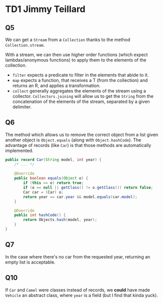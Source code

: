 # TD1 Jimmy Teillard

## Q5

We can get a `Stream` from a `Collection`
thanks to the method `Collection.stream`.

With a stream, we can then use higher order functions 
(which expect lambdas/anonymous functions) to apply them to the elements
of the collection.

- `filter` expects a predicate to filter in the elements that abide to it.
- `map` expects a function, that receives a T (from the collection)
  and returns an R, and applies a transformation.
- `collect` generally aggregates the elements of the stream using a
  collector. `Collectors.joining` will allow us to get the `String`
  from the concatenation of the elements of the stream, separated
  by a given delimiter.

## Q6

The method which allows us to remove the correct object from a list given
another object is `Object.equals` (along with `Object.hashCode`).
The advantage of records (like `Car`) is that those methods are
automatically implemented.

```java
public record Car(String model, int year) {
    /* ... */
    
    @Override
    public boolean equals(Object o) {
        if (this == o) return true;
        if (o == null || getClass() != o.getClass()) return false;
        Car car = (Car) o;
        return year == car.year && model.equals(car.model);
    }

    @Override
    public int hashCode() {
        return Objects.hash(model, year);
    }
}
```

## Q7

In the case where there's no car from the requested year,
returning an empty list is acceptable.

## Q10

If `Car` and `Camel` were classes instead of records, 
we **could** have made `Vehicle` an abstract class, where `year` is
a field (but I find that kinda yuck).